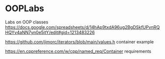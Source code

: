 # OOPLabs
Labs on OOP classes
https://docs.google.com/spreadsheets/d/14hAp9txdA96ug2BgDSkfUPvnRQHQYv4aNN7yn0e5itY/edit#gid=1213483226

https://github.com/jimorc/iterators/blob/main/values.h
container example

https://en.cppreference.com/w/cpp/named_req/Container
requirements
